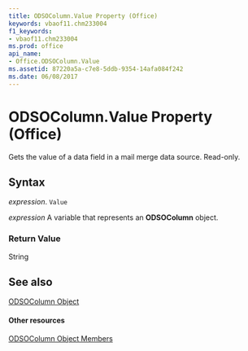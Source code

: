 ```yaml
---
title: ODSOColumn.Value Property (Office)
keywords: vbaof11.chm233004
f1_keywords:
- vbaof11.chm233004
ms.prod: office
api_name:
- Office.ODSOColumn.Value
ms.assetid: 87220a5a-c7e8-5ddb-9354-14afa084f242
ms.date: 06/08/2017
---
```



# ODSOColumn.Value Property (Office)

Gets the value of a data field in a mail merge data source. Read-only.


## Syntax

 _expression_. `Value`

 _expression_ A variable that represents an **ODSOColumn** object.


### Return Value

String


## See also


[ODSOColumn Object](odsocolumn-object-office.md)
#### Other resources


[ODSOColumn Object Members](odsocolumn-members-office.md)

